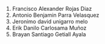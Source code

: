 1. Francisco Alexander Rojas Diaz
2. Antonio Benjamin Parra Velasquez
3. Jeronimo david  unigarro melo 
4. Erik Danilo Carlosama Muñoz
6. Brayan Santiago Getiall Ayala

